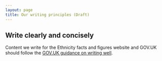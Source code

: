 ```yaml
---
layout: page
title: Our writing principles (Draft)
---
```


## Write clearly and concisely

Content we write for the Ethnicity facts and figures website and GOV.UK should follow the [GOV.UK guidance on writing well](https://www.gov.uk/guidance/content-design/writing-for-gov-uk).

